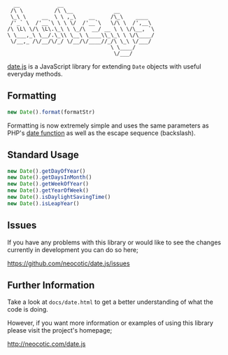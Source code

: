       __            __                             
     /\ \          /\ \__             __           
     \_\ \     __  \ \ ,_\    __     /\_\    ____  
     /'_` \  /'__`\ \ \ \/  /'__`\   \/\ \  /',__\ 
    /\ \L\ \/\ \L\.\_\ \ \_/\  __/ __ \ \ \/\__, `\
    \ \___,_\ \__/.\_\\ \__\ \____\\_\_\ \ \/\____/
     \/__,_ /\/__/\/_/ \/__/\/____//_/\ \_\ \/___/ 
                                     \ \____/      
                                      \/___/       

[date.js][] is a JavaScript library for extending `Date` objects with useful
everyday methods.

## Formatting

``` javascript
new Date().format(formatStr)
```

Formatting is now extremely simple and uses the same parameters as PHP's [date
function][] as well as the escape sequence (backslash).

## Standard Usage

``` javascript
new Date().getDayOfYear()
new Date().getDaysInMonth()
new Date().getWeekOfYear()
new Date().getYearOfWeek()
new Date().isDaylightSavingTime()
new Date().isLeapYear()
```

## Issues

If you have any problems with this library or would like to see the changes
currently in development you can do so here;

https://github.com/neocotic/date.js/issues

## Further Information

Take a look at `docs/date.html` to get a better understanding of what the code
is doing.

However, if you want more information or examples of using this library please
visit the project's homepage;

http://neocotic.com/date.js

[date.js]: http://neocotic.com/date.js
[date function]: http://php.net/manual/en/function.date.php